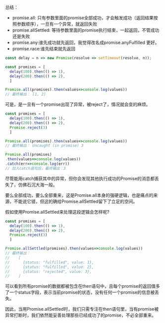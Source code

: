 

总结：

- promise.all: 只有参数里面的promise全部成功，才会触发成功（返回结果按照参数顺序），一旦有一个异常，就返回失败
- promise.allSettled: 等待参数里面的promise执行结束，一起返回，不管成功还是失败
- promise.any:谁先成功就先返回，我觉得改名成promise.anyFulfilled 更好。
- promise.race:谁先结束就先返回

  
```js
const delay = n => new Promise(resolve => setTimeout(resolve, n));

const promises = [
  delay(100).then(() => 1),
  delay(200).then(() => 2),
  ]

Promise.all(promises).then(values=>console.log(values))
// 最终输出： [1, 2]
```


可是，是一旦有一个promise出现了异常，被reject了，情况就会变的麻烦。

```js
const promises = [
  delay(100).then(() => 1),
  delay(200).then(() => 2),
  Promise.reject(3)
  ]

Promise.all(promises).then(values=>console.log(values))
// 最终输出： Uncaught (in promise) 3

Promise.all(promises)
.then(values=>console.log(values))
.catch(err=>console.log(err))
// 加入catch语句后，最终输出：3
```


尽管能用catch捕获其中的异常，但你会发现其他执行成功的Promise的消息都丢失了，仿佛石沉大海一般。

要么全部成功，要么全部重来，这是Promise.all本身的强硬逻辑，也是痛点的来源，不能说它错，但这的确给Promise.allSettled留下了立足的空间。

假如使用Promise.allSettled来处理这段逻辑会怎样呢?



```js
const promises = [
  delay(100).then(() => 1),
  delay(200).then(() => 2),
  Promise.reject(3)
  ]

Promise.allSettled(promises).then(values=>console.log(values))
// 最终输出： 
//    [
//      {status: "fulfilled", value: 1},
//      {status: "fulfilled", value: 2},
//      {status: "rejected", value: 3},            
//    ]
```

可以看到所有promise的数据都被包含在then语句中，且每个promise的返回值多了一个status字段，表示当前promise的状态，没有任何一个promise的信息被丢失。

因此，当用Promise.allSettled时，我们只需专注在then语句里，当有promise被异常打断时，我们依然能妥善处理那些已经成功了的promise，不必全部重来。
